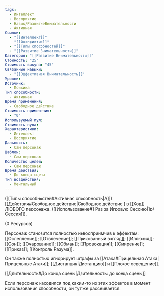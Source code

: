 ```yaml
---
tags:
  - Интеллект
  - Восприятие
  - Навык/РазвитиеВнимательности
  - Активная
Ссылки:
  - "[[Интеллект]]"
  - "[[Восприятие]]"
  - "[[Типы способностей]]"
  - "[[Развитие Внимательности]]"
Категория: "[[Развитие Внимательности]]"
Стоимость: "25"
Стоимость выкупа: "45"
Связанные навыки:
  - "[[Эффективная Внимательность]]"
Уровни: 
Источник:
  - Психика
Тип способности:
  - Активная
Время применения:
  - Свободное действие
Стоимость применения:
  - "0"
Используемый пул: 
Стоимость пула: 
Характеристики:
  - Интеллект
  - Восприятие
Дальность:
  - Сам персонаж
Шаблон:
  - Сам персонаж
Количество целей:
  - Сам персонаж
Время действия:
  - До конца сцены
Тип воздействия:
  - Ментальный
---
```

([[Типы способностей#Активная способность|А]]) [[Действия#Свободное действие|Свободное действие]] в [[Ход]] ЛЮБОГО персонажа. ([[Использование#1 Раз за Игровую Сессию|1р/Сессия]]). 

(0 Ресурсов)

Персонаж становится полностью невосприимчив к эффектам:  [[Ослепление]]; [[Отвлечение]]; [[Прикованный взгляд]]; [[Иллюзия]]; [[Сон]]; [[Очарование]]; [[Обман]]; [[Провокация]]; [[Смирение]]; [[Приказ]]; [[Контроль Разума]]. 

Он также полностью игнорирует штрафы за [[Атака#Прицельная Атака|Прицельные Атаки]]; [[Дистанция|Дистанцию]] и [[Плохое освещение]].

[[Длительность#До конца сцены|Длительность: до конца сцены]]

Если персонаж находился под каким-то из этих эффектов в момент использования способности, он тут же рассеивается. 


